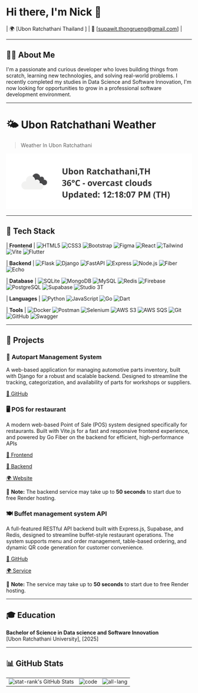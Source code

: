 # Hi there, I'm Nick 👋

| 🌍 [Ubon Ratchathani Thailand ] | 📧 [supawit.thongrueng@gmail.com] |

---
## 👨‍💻 About Me

I'm a passionate and curious developer who loves building things from scratch, learning new technologies, and solving real-world problems. I recently completed my studies in Data Science and Software Innovation, I'm now looking for opportunities to grow in a professional software development environment.

---
# 🌤️ Ubon Ratchathani Weather

> Weather In Ubon Ratchathani

![Weather](https://raw.githubusercontent.com/NKKNix/NKKNix/main/weather.svg)

---

## 🔨 Tech Stack

| **Frontend** | 
![HTML5](https://img.shields.io/badge/HTML5-E34F26?style=flat&logo=html5&logoColor=white) 
![CSS3](https://img.shields.io/badge/CSS3-1572B6?style=flat&logo=css3&logoColor=white) 
![Bootstrap](https://img.shields.io/badge/Bootstrap-7952B3?style=flat&logo=bootstrap&logoColor=white) 
![Figma](https://img.shields.io/badge/Figma-F24E1E?style=flat&logo=figma&logoColor=white) 
![React](https://img.shields.io/badge/React-20232A?style=flat&logo=react&logoColor=61DAFB)
![Tailwind](https://img.shields.io/badge/Tailwind-06B6D4?style=flat&logo=tailwindcss&logoColor=white) 
![Vite](https://img.shields.io/badge/Vite-646CFF?style=flat&logo=vite&logoColor=white) 
![Flutter](https://img.shields.io/badge/Flutter-02569B?style=flat&logo=flutter&logoColor=white) 

| **Backend** | 
![Flask](https://img.shields.io/badge/Flask-000000?style=flat&logo=flask&logoColor=white) 
![Django](https://img.shields.io/badge/Django-092E20?style=flat&logo=django&logoColor=white) 
![FastAPI](https://img.shields.io/badge/FastAPI-009688?style=flat&logo=fastapi&logoColor=white) 
![Express](https://img.shields.io/badge/Express-000000?style=flat&logo=express&logoColor=white)
![Node.js](https://img.shields.io/badge/Node.js-339933?style=flat&logo=node.js&logoColor=white)
![Fiber](https://img.shields.io/badge/Fiber-00BFA6?style=flat&logo=go&logoColor=white) 
![Echo](https://img.shields.io/badge/Echo-00ADD8?style=flat&logo=go&logoColor=white) 

| **Database** | 
![SQLite](https://img.shields.io/badge/SQLite-003B57?style=flat&logo=sqlite&logoColor=white) 
![MongoDB](https://img.shields.io/badge/MongoDB-47A248?style=flat&logo=mongodb&logoColor=white) 
![MySQL](https://img.shields.io/badge/MySQL-4479A1?style=flat&logo=mysql&logoColor=white) 
![Redis](https://img.shields.io/badge/Redis-DC382D?style=flat&logo=redis&logoColor=white) 
![Firebase](https://img.shields.io/badge/Firebase-FFCA28?style=flat&logo=firebase&logoColor=black) 
![PostgreSQL](https://img.shields.io/badge/PostgreSQL-336791?style=flat&logo=postgresql&logoColor=white) 
![Supabase](https://img.shields.io/badge/Supabase-3ECF8E?style=flat&logo=supabase&logoColor=white) 
![Studio 3T](https://img.shields.io/badge/Studio_3T-4DB33D?style=flat&logo=mongodb&logoColor=white) 

| **Languages** | 
![Python](https://img.shields.io/badge/Python-3776AB?style=flat&logo=python&logoColor=white) 
![JavaScript](https://img.shields.io/badge/JavaScript-F7DF1E?style=flat&logo=javascript&logoColor=black) 
![Go](https://img.shields.io/badge/Go-00ADD8?style=flat&logo=go&logoColor=white) 
![Dart](https://img.shields.io/badge/Dart-0175C2?style=flat&logo=dart&logoColor=white) 

| **Tools** | 
![Docker](https://img.shields.io/badge/Docker-2496ED?style=flat&logo=docker&logoColor=white) 
![Postman](https://img.shields.io/badge/Postman-FF6C37?style=flat&logo=postman&logoColor=white) 
![Selenium](https://img.shields.io/badge/Selenium-43B02A?style=flat&logo=selenium&logoColor=white) 
![AWS S3](https://img.shields.io/badge/Amazon%20S3-569A31?logo=amazons3&logoColor=fff&style=flat)
![AWS SQS](https://img.shields.io/badge/Amazon%20SQS-FF4F8B?logo=amazonsqs&logoColor=fff&style=flat)
![Git](https://img.shields.io/badge/Git-F05032?style=flat&logo=git&logoColor=white) 
![GitHub](https://img.shields.io/badge/GitHub-181717?style=flat&logo=github&logoColor=white)
![Swagger](https://img.shields.io/badge/Swagger-85EA2D?style=flat&logo=swagger&logoColor=black)





---

## 📂 Projects

### 🔧 **Autopart Management System**
A web-based application for managing automotive parts inventory, built with Django for a robust and scalable backend. Designed to streamline the tracking, categorization, and availability of parts for workshops or suppliers.

[🔗 GitHub](https://github.com/NKKNick/Autopart_py.git)


### 🖥️ **POS for restaurant**
A modern web-based Point of Sale (POS) system designed specifically for restaurants. Built with Vite.js for a fast and responsive frontend experience, and powered by Go Fiber on the backend for efficient, high-performance APIs

[🔗 Frontend](https://github.com/pongsapat64/bolt-hackaton.git)

[🔗 Backend](https://github.com/NKKNix/stripe_pos.git)

[🌍 Website](https://pos-hackaton.onrender.com/pos)

📝 **Note:** The backend service may take up to **50 seconds** to start due to free Render hosting.

### 🍽️ **Buffet management system API**
A full-featured RESTful API backend built with Express.js, Supabase, and Redis, designed to streamline buffet-style restaurant operations. The system supports menu and order management, table-based ordering, and dynamic QR code generation for customer convenience.

[🔗 GitHub](https://github.com/NKKNix/BuffetSystemBack.git)

[🌍 Service](https://buffetsystemback.onrender.com/api-docs/)

📝 **Note:** The service may take up to **50 seconds** to start due to free Render hosting.

---

## 🎓 Education

**Bachelor of Science in Data science and Software Innovation**  
[Ubon Ratchathani University], [2025]

---

## 📊 GitHub Stats
<table>
<tr>
<td><img src="https://awesome-github-stats.azurewebsites.net/user-stats/NKKNix?cardType=level-alternate&amp;theme=monokai&amp;Text=DDA22A" alt="stat-rank's GitHub Stats" width="100%" /></td>
<td><img src="http://github-profile-summary-cards.vercel.app/api/cards/repos-per-language?username=NKKNix&amp;theme=monokai" alt="code" width="100%" /></td>
<td><img src="https://github-readme-stats.vercel.app/api/top-langs/?username=NKKNix&layout=compact&theme=pie" alt="all-lang" width="100%" /></td>
</tr>
</table>
